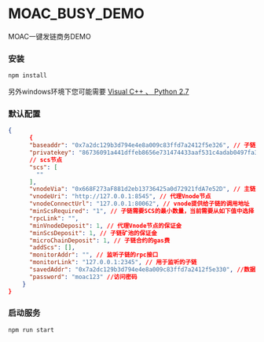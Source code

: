 # MOAC_BUSY_DEMO
MOAC一键发链商务DEMO

### 安装
```javascript
npm install
```
另外windows环境下您可能需要 [Visual C++ 、 Python 2.7](https://github.com/nodejs/node-gyp#on-windows)

### 默认配置
```json
{
      {
      "baseaddr": "0x7a2dc129b3d794e4e8a009c83ffd7a2412f5e326", // 子链操作账号：进行创建合约，发起交易等基本操作
      "privatekey": "86736091a441dffeb8656e731474433aaf531c4adab0497fa38d36215f44f18d", // 操作账号对应keystone密码
      // scs节点
      "scs": [
        ""
      ],
      "vnodeVia": "0x668F273aF881d2eb13736425a0d72921fdA7e52D", // 主链vnode收益账号
      "vnodeUri": "http://127.0.0.1:8545", // 代理Vnode节点
      "vnodeConnectUrl": "127.0.0.1:80062", // vnode提供给子链的调用地址
      "minScsRequired": "1", // 子链需要SCS的最小数量，当前需要从如下值中选择：1，3，5，7，默认1
      "rpcLink": "",
      "minVnodeDeposit": 1, // 代理Vnode节点的保证金
      "minScsDeposit": 1, // 子链矿池的保证金
      "microChainDeposit": 1, // 子链合约的gas费
      "addScs": [],
      "monitorAddr": "", // 监听子链的rpc接口
      "monitorLink": "127.0.0.1:2345", // 用于监听的子链
      "savedAddr": "0x7a2dc129b3d794e4e8a009c83ffd7a2412f5e330", //数据上链地址，定期清理用
      "password": "moac123" //访问密码
    }
}
```
### 启动服务
```javascript
npm run start
```
